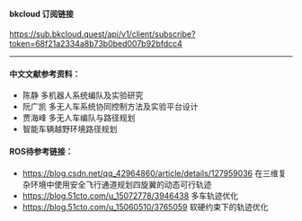#### bkcloud 订阅链接
https://sub.bkcloud.quest/api/v1/client/subscribe?token=68f21a2334a8b73b0bed007b92bfdcc4
******************
#### 中文文献参考资料：
* 陈静	多机器人系统编队及实验研究
* 阮广凯	多无人车系统协同控制方法及实验平台设计
* 贾海峰	多无人车编队与路径规划
* 智能车辆越野环境路径规划
#### ROS待参考链接：
* https://blog.csdn.net/qq_42964860/article/details/127959036   在三维复杂环境中使用安全飞行通道规划四旋翼的动态可行轨迹
* https://blog.51cto.com/u_15072778/3946438   多车轨迹优化
* https://blog.51cto.com/u_15060510/3765059   软硬约束下的轨迹优化
